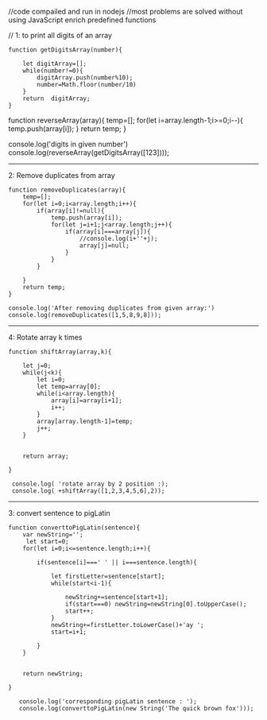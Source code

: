

//code compailed and run in nodejs
//most problems are solved without using JavaScript enrich predefined functions

// 1: to print all digits of an array

    function getDigitsArray(number){

        let digitArray=[];
        while(number!=0){
            digitArray.push(number%10);
            number=Math.floor(number/10)
        }
        return  digitArray;
    }

   function reverseArray(array){
        temp=[];
        for(let i=array.length-1;i>=0;i--){
            temp.push(array[i]);
        }
        return temp;
    }

   console.log('digits in given number')
   console.log(reverseArray(getDigitsArray([123])));

 ------------------------------------------------------------------------------------------   
2: Remove duplicates from array

    function removeDuplicates(array){
        temp=[];
        for(let i=0;i<array.length;i++){
            if(array[i]!=null){
                temp.push(array[i]);
                for(let j=i+1;j<array.length;j++){
                    if(array[i]===array[j]){
                        //console.log(i+''+j);
                        array[j]=null;
                    }
                }
            }
           
        }
        return temp;
    }

    console.log('After removing duplicates from given array:')
    console.log(removeDuplicates([1,5,8,9,8]));

-------------------------------------------------------------------------------------------

4: Rotate array k times 

    function shiftArray(array,k){
       
        let j=0;
        while(j<k){
            let i=0;
            let temp=array[0];
            while(i<array.length){
                array[i]=array[i+1];
                i++;
            }
            array[array.length-1]=temp;
            j++;
        }
 

        return array;
     
    }

     console.log( 'rotate array by 2 position :);
     console.log( +shiftArray([1,2,3,4,5,6],2));

-----------------------------------------------------------------------------------------

3: convert sentence to pigLatin

    function converttoPigLatin(sentence){
        var newString='';
         let start=0;
        for(let i=0;i<=sentence.length;i++){
          
            if(sentence[i]===' ' || i===sentence.length){
             
                let firstLetter=sentence[start];
                while(start<i-1){
                   
                    newString+=sentence[start+1];
                    if(start===0) newString=newString[0].toUpperCase();
                    start++;
                }
                newString+=firstLetter.toLowerCase()+'ay ';
                start=i+1;
            
            }
        }
        

        return newString;
        
    }

       console.log('corresponding pigLatin sentence : ');
       console.log(converttoPigLatin(new String('The quick brown fox')));
